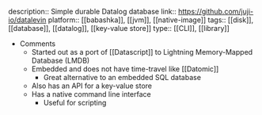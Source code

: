 description:: Simple durable Datalog database
link:: https://github.com/juji-io/datalevin
platform:: [[babashka]], [[jvm]], [[native-image]]
tags:: [[disk]], [[database]], [[datalog]], [[key-value store]]
type:: [[CLI]], [[library]]

- Comments
	- Started out as a port of [[Datascript]] to Lightning Memory-Mapped Database (LMDB)
	- Embedded and does not have time-travel like [[Datomic]]
		- Great alternative to an embedded SQL database
	- Also has an API for a key-value store
	- Has a native command line interface
		- Useful for scripting